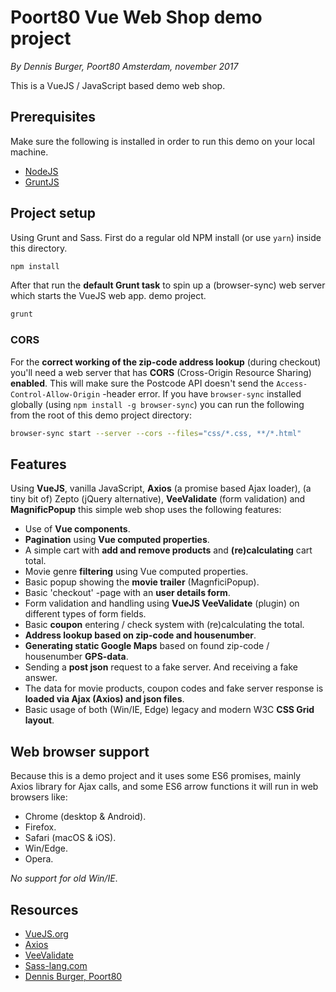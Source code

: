 # Poort80 Vue Web Shop demo project

*By Dennis Burger, Poort80 Amsterdam, november 2017*

This is a VueJS / JavaScript based demo web shop.

## Prerequisites

Make sure the following is installed in order to run this demo on your local machine.

* [NodeJS](https://nodejs.org/)
* [GruntJS](https://gruntjs.com/)

## Project setup

Using Grunt and Sass. First do a regular old NPM install (or use `yarn`) inside this directory.

```bash
npm install
```
    
After that run the **default Grunt task** to spin up a (browser-sync) web server which starts the VueJS web app. demo project.

```bash
grunt
```

### CORS

For the **correct working of the zip-code address lookup** (during checkout) you'll need a web server that has **CORS** (Cross-Origin Resource Sharing) **enabled**. This will make sure the Postcode API doesn't send the `Access-Control-Allow-Origin` -header error. If you have `browser-sync` installed globally (using `npm install -g browser-sync`) you can run the following from the root of this demo project directory:

```bash
browser-sync start --server --cors --files="css/*.css, **/*.html"
```

## Features

Using **VueJS**, vanilla JavaScript, **Axios** (a promise based Ajax loader), (a tiny bit of) Zepto (jQuery alternative), **VeeValidate** (form validation) and **MagnificPopup** this simple web shop uses the following features:


* Use of **Vue components**.
* **Pagination** using **Vue computed properties**.
* A simple cart with **add and remove products** and **(re)calculating** cart total.
* Movie genre **filtering** using Vue computed properties.
* Basic popup showing the **movie trailer** (MagnficiPopup).
* Basic 'checkout' -page with an **user details form**.
* Form validation and handling using **VueJS VeeValidate** (plugin) on different types of form fields.
* Basic **coupon** entering / check system with (re)calculating the total.
* **Address lookup based on zip-code and housenumber**.
* **Generating static Google Maps** based on found zip-code / housenumber **GPS-data**.
* Sending a **post json** request to a fake server. And receiving a fake answer.
* The data for movie products, coupon codes and fake server response is **loaded via Ajax (Axios) and json files**.
* Basic usage of both (Win/IE, Edge) legacy and modern W3C **CSS Grid layout**.

## Web browser support

Because this is a demo project and it uses some ES6 promises, mainly Axios library for Ajax calls, and some ES6 arrow functions it will run in web browsers like:

* Chrome (desktop & Android).
* Firefox.
* Safari (macOS & iOS).
* Win/Edge.
* Opera.

*No support for old Win/IE*.

## Resources

* [VueJS.org](https://vuejs.org)
* [Axios](https://github.com/axios/axios)
* [VeeValidate](http://vee-validate.logaretm.com/)
* [Sass-lang.com](http://sass-lang.com)
* [Dennis Burger, Poort80](mailto:dennis.burger@poort80.nl)